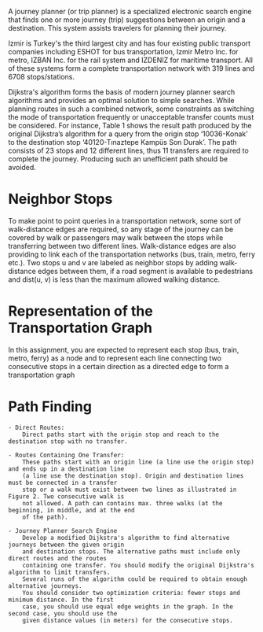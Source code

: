 A journey planner (or trip planner) is a specialized electronic search engine that finds one or 
more journey (trip) suggestions between an origin and a destination. This system assists 
travelers for planning their journey. 

Izmir is Turkey's the third largest city and has four existing public transport companies 
including ESHOT for bus transportation, Izmir Metro Inc. for metro, IZBAN Inc. for the rail 
system and IZDENIZ for maritime transport. All of these systems form a complete 
transportation network with 319 lines and 6708 stops/stations.

Dijkstra's algorithm forms the basis of modern journey planner search algorithms and 
provides an optimal solution to simple searches. While planning routes in such a combined 
network, some constraints as switching the mode of transportation frequently or unacceptable 
transfer counts must be considered. For instance, Table 1 shows the result path produced by the 
original Dijkstra’s algorithm for a query from the origin stop ‘10036-Konak’ to the destination 
stop ‘40120-Tınaztepe Kampüs Son Durak’. The path consists of 23 stops and 12 different lines, 
thus 11 transfers are required to complete the journey. Producing such an unefficient path 
should be avoided.


# Neighbor Stops
To make point to point queries in a transportation network, some sort of walk-distance edges 
are required, so any stage of the journey can be covered by walk or passengers may walk 
between the stops while transferring between two different lines. Walk-distance edges are also 
providing to link each of the transportation networks (bus, train, metro, ferry etc.). Two stops u
and v are labeled as neighbor stops by adding walk-distance edges between them, if a road 
segment is available to pedestrians and dist(u, v) is less than the maximum allowed walking 
distance.

# Representation of the Transportation Graph
In this assignment, you are expected to represent each stop (bus, train, metro, ferry) as a node 
and to represent each line connecting two consecutive stops in a certain direction as a directed 
edge to form a transportation graph

# Path Finding

    - Direct Routes:
        Direct paths start with the origin stop and reach to the destination stop with no transfer.
        
    - Routes Containing One Transfer:
        These paths start with an origin line (a line use the origin stop) and ends up in a destination line
        (a line use the destination stop). Origin and destination lines must be connected in a transfer 
        stop or a walk must exist between two lines as illustrated in Figure 2. Two consecutive walk is 
        not allowed. A path can contains max. three walks (at the beginning, in middle, and at the end 
        of the path).
       
    - Journey Planner Search Engine 
        Develop a modified Dijkstra's algorithm to find alternative journeys between the given origin 
        and destination stops. The alternative paths must include only direct routes and the routes 
        containing one transfer. You should modify the original Dijkstra's algorithm to limit transfers. 
        Several runs of the algorithm could be required to obtain enough alternative journeys. 
        You should consider two optimization criteria: fewer stops and minimum distance. In the first 
        case, you should use equal edge weights in the graph. In the second case, you should use the 
        given distance values (in meters) for the consecutive stops.
        
        
        
